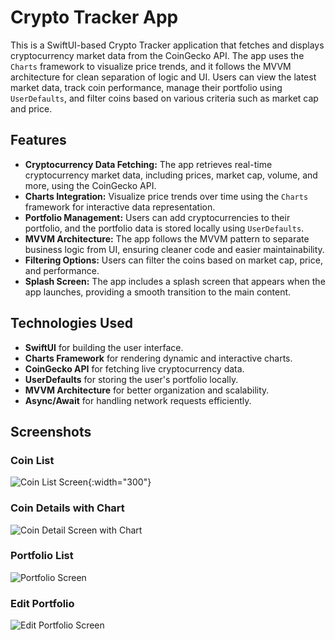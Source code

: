 # Crypto Tracker App

This is a SwiftUI-based Crypto Tracker application that fetches and displays cryptocurrency market data from the CoinGecko API. The app uses the `Charts` framework to visualize price trends, and it follows the MVVM architecture for clean separation of logic and UI. Users can view the latest market data, track coin performance, manage their portfolio using `UserDefaults`, and filter coins based on various criteria such as market cap and price.

## Features

- **Cryptocurrency Data Fetching:** The app retrieves real-time cryptocurrency market data, including prices, market cap, volume, and more, using the CoinGecko API.
- **Charts Integration:** Visualize price trends over time using the `Charts` framework for interactive data representation.
- **Portfolio Management:** Users can add cryptocurrencies to their portfolio, and the portfolio data is stored locally using `UserDefaults`.
- **MVVM Architecture:** The app follows the MVVM pattern to separate business logic from UI, ensuring cleaner code and easier maintainability.
- **Filtering Options:** Users can filter the coins based on market cap, price, and performance.
- **Splash Screen:** The app includes a splash screen that appears when the app launches, providing a smooth transition to the main content.

## Technologies Used

- **SwiftUI** for building the user interface.
- **Charts Framework** for rendering dynamic and interactive charts.
- **CoinGecko API** for fetching live cryptocurrency data.
- **UserDefaults** for storing the user's portfolio locally.
- **MVVM Architecture** for better organization and scalability.
- **Async/Await** for handling network requests efficiently.

## Screenshots

### Coin List

![Coin List Screen](Screenshots/coin-list.png){:width="300"}

### Coin Details with Chart

![Coin Detail Screen with Chart](Screenshots/coin-detail-chart.png)

### Portfolio List

![Portfolio Screen](Screenshots/portfolio-list.png)

### Edit Portfolio 

![Edit Portfolio Screen](Screenshots/edit-portfolio-screen.png)

